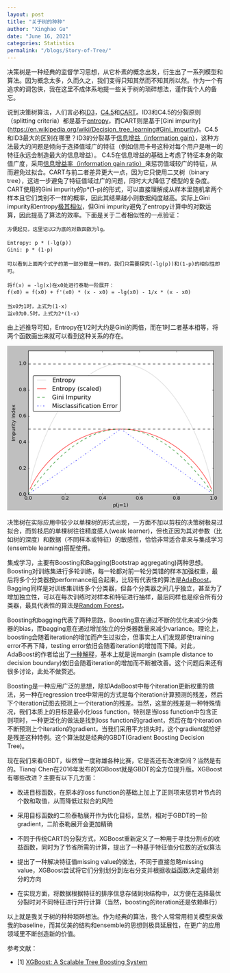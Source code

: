 ```yaml
---
layout: post
title: "关于树的种种"
author: "Xinghao Gu"
date: "June 16, 2021"
categories: Statistics
permalink: "/blogs/Story-of-Tree/"
---
```


决策树是一种经典的监督学习思想，从它朴素的概念出发，衍生出了一系列模型和算法。因为概念太多，久而久之，我们变得只知其然而不知其所以然。作为一个有追求的调包侠，我在这里不成体系地提一些关于树的琐碎想法，谨作我个人的备忘。

说到决策树算法，人们言必称[ID3](https://en.wikipedia.org/wiki/ID3_algorithm)，[C4.5](https://en.wikipedia.org/wiki/C4.5_algorithm)和[CART](https://en.wikipedia.org/wiki/Predictive_analytics#Classification_and_regression_trees_.28CART.29)。ID3和C4.5的分裂原则（splitting criteria）都是基于[entropy](https://en.wikipedia.org/wiki/Entropy_(information_theory))，而CART则是基于[Gini impurity](https://en.wikipedia.org/wiki/Decision_tree_learning#Gini_impurity)。C4.5和ID3最大的区别在哪里？ID3的分裂基于[信息增益（information gain）](https://en.wikipedia.org/wiki/Information_gain_in_decision_trees#General_definition)，这种方法最大的问题是倾向于选择值域广的特征（例如信用卡号这种对每个用户是唯一的特征永远会制造最大的信息增益）。 C4.5在信息增益的基础上考虑了特征本身的取值广度，采用[信息增益率（information gain ratio）](https://en.wikipedia.org/wiki/Information_gain_ratio)来惩罚值域较广的特征，从而避免过拟合。CART与前二者差异更大一点，因为它只使用二叉树（binary tree），这进一步避免了特征值域过广的问题，同时大大降低了模型的复杂度。CART使用的Gini impurity的p*(1-p)的形式，可以直接理解成从样本里随机拿两个样本且它们类别不一样的概率，因此其结果越小则数据纯度越高。实际上Gini impurity和entropy[极其相似](https://www.bogotobogo.com/python/scikit-learn/images/Entropy/ImpurityIndicesPlot.png)，但Gini impurity避免了entropy计算中的对数运算，因此提高了算法的效率。下面是关于二者相似性的一点验证：

```
方便起见，这里记以2为底的对数函数为lg。

Entropy: p * (-lg(p))
Gini: p * (1-p)

可以看到上面两个式子的第一部分都是一样的，我们只需要探究(-lg(p))和(1-p)的相似性即可。

将f(x) = -lg(x)在x0处进行泰勒一阶展开：
f(x0) = f(x0) + f'(x0) * (x - x0) = -lg(x0) - 1/x * (x - x0)

当x0为1时，上式为(1-x)
当x0为0.5时，上式为2*(1-x)
```

由上述推导可知，Entropy在1/2时大约是Gini的两倍，而在1时二者基本相等，将两个函数画出来就可以看到这种关系的存在。

![gini vs entropy](/_includes/post_include/story_of_tree/gini_vs_entropy.png)

决策树在实际应用中较少以单棵树的形式出现，一方面不加以剪枝的决策树极易过拟合，而剪枝后的单棵树往往精度感人(weak learner)，但也正因为其对参数（比如树的深度）和数据（不同样本或特征）的敏感性，恰恰非常适合拿来与集成学习(ensemble learning)搭配使用。

集成学习，主要有Boosting和Bagging(Bootstrap aggregating)两种思想。Boosting对训练集进行多轮训练，每一轮都对前一轮分类错的样本加强权重，最后将多个分类器按performance组合起来，比较有代表性的算法是[AdaBoost](https://en.wikipedia.org/wiki/AdaBoost)。Bagging同样是对训练集训练多个分类器，但各个分类器之间几乎独立，甚至为了增加独立性，可以在每次训练时对样本和特征进行抽样，最后同样也是综合所有分类器，最具代表性的算法是[Random Forest](https://en.wikipedia.org/wiki/Random_forest)。

Boosting和bagging代表了两种思路，Boosting意在通过不断的优化来减少分类器的bias，而bagging意在通过增加独立的分类器数量来减少variance。理论上，boosting会随着iteration的增加而产生过拟合，但事实上人们发现即使training error不再下降，testing error依旧会随着iteration的增加而下降。对此，AdaBoost的作者给出了[一种解释](https://www.cc.gatech.edu/~isbell/tutorials/boostingmargins.pdf)，基本上就是说margin (sample distance to decision boundary)依旧会随着iteration的增加而不断被改善。这个问题后来还有很多讨论，此处不做赘述。

Boosting是一种应用广泛的思想，除却AdaBoost中每个iteration更新权重的做法，另一种在regression tree中常用的方式是每个iteration计算预测的残差，然后下个iteration试图去预测上一个iteration的残差。当然，这里的残差是一种特殊情况，我们本质上的目标是最小化loss function，特别是当loss function中包含正则项时，一种更泛化的做法是找到loss function的gradient，然后在每个iteration不断预测上个iteration的gradient，当我们采用平方损失时，这个gradient就恰好是残差这种特例。这个算法就是经典的GBDT(Gradient Boosting Decision Tree)。

现在我们来看GBDT，纵然曾一度称雄各种比赛，它是否还有改进空间？当然是有的。Tianqi Chen在2016年发布的XGBoost就是GBDT的全方位提升版。XGBoost有哪些改进？主要有以下几方面：

* 改进目标函数，在原本的loss function的基础上加上了正则项来惩罚叶节点的个数和取值，从而降低过拟合的风险

* 采用目标函数的二阶泰勒展开作为优化目标，显然，相对于GBDT的一阶gradient，二阶泰勒展开会更加精确

* 不同于传统CART的分裂方式，XGBoost重新定义了一种用于寻找分割点的收益函数，同时为了节省所需的计算，提出了一种基于特征值分位数的近似算法

* 提出了一种解决特征值missing value的做法，不同于直接忽略missing value，XGBoost尝试将它们分别划分到左右分支并根据收益函数决定最终划分的方向

* 在实现方面，将数据根据特征的排序信息存储到块结构中，以方便在选择最优分裂时对不同特征进行并行计算（当然，boosting的iteration还是依赖串行）

以上就是我关于树的种种琐碎想法。作为经典的算法，我个人常常用相关模型来做我的baseline，而其优美的结构和ensemble的思想则极具延展性，在更广的应用领域里不断创造新的价值。


参考文献：
- [1] [XGBoost: A Scalable Tree Boosting System](https://arxiv.org/pdf/1603.02754.pdf)
